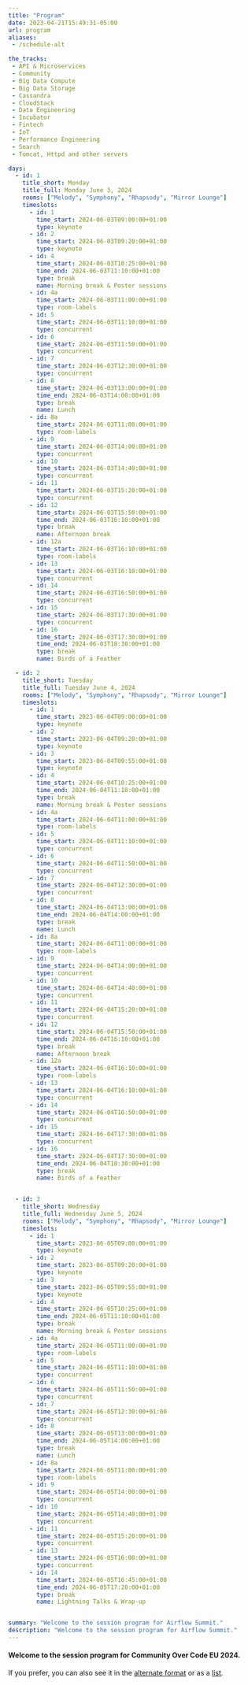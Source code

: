 ```yaml
---
title: "Program"
date: 2023-04-21T15:49:31-05:00
url: program
aliases:
 - /schedule-alt

the_tracks:
 - API & Microservices
 - Community
 - Big Data Compute
 - Big Data Storage
 - Cassandra
 - CloudStack
 - Data Engineering
 - Incubator
 - Fintech
 - IoT
 - Performance Engineering
 - Search
 - Tomcat, Httpd and other servers

days: 
  - id: 1
    title_short: Monday
    title_full: Monday June 3, 2024
    rooms: ["Melody", "Symphony", "Rhapsody", "Mirror Lounge"]
    timeslots: 
      - id: 1
        time_start: 2024-06-03T09:00:00+01:00
        type: keynote
      - id: 2
        time_start: 2024-06-03T09:20:00+01:00
        type: keynote
      - id: 4
        time_start: 2024-06-03T10:25:00+01:00
        time_end: 2024-06-03T11:10:00+01:00
        type: break
        name: Morning break & Poster sessions
      - id: 4a
        time_start: 2024-06-03T11:00:00+01:00
        type: room-labels
      - id: 5
        time_start: 2024-06-03T11:10:00+01:00
        type: concurrent
      - id: 6
        time_start: 2024-06-03T11:50:00+01:00
        type: concurrent
      - id: 7
        time_start: 2024-06-03T12:30:00+01:00
        type: concurrent
      - id: 8
        time_start: 2024-06-03T13:00:00+01:00
        time_end: 2024-06-03T14:00:00+01:00
        type: break
        name: Lunch
      - id: 8a
        time_start: 2024-06-03T11:00:00+01:00
        type: room-labels
      - id: 9
        time_start: 2024-06-03T14:00:00+01:00
        type: concurrent
      - id: 10
        time_start: 2024-06-03T14:40:00+01:00
        type: concurrent
      - id: 11
        time_start: 2024-06-03T15:20:00+01:00
        type: concurrent
      - id: 12
        time_start: 2024-06-03T15:50:00+01:00
        time_end: 2024-06-03T16:10:00+01:00
        type: break
        name: Afternoon break
      - id: 12a
        time_start: 2024-06-03T16:10:00+01:00
        type: room-labels
      - id: 13
        time_start: 2024-06-03T16:10:00+01:00
        type: concurrent
      - id: 14
        time_start: 2024-06-03T16:50:00+01:00
        type: concurrent
      - id: 15
        time_start: 2024-06-03T17:30:00+01:00
        type: concurrent
      - id: 16
        time_start: 2024-06-03T17:30:00+01:00
        time_end: 2024-06-03T18:30:00+01:00
        type: break
        name: Birds of a Feather

  - id: 2
    title_short: Tuesday
    title_full: Tuesday June 4, 2024
    rooms: ["Melody", "Symphony", "Rhapsody", "Mirror Lounge"]
    timeslots: 
      - id: 1
        time_start: 2023-06-04T09:00:00+01:00
        type: keynote
      - id: 2
        time_start: 2023-06-04T09:20:00+01:00
        type: keynote
      - id: 3
        time_start: 2023-06-04T09:55:00+01:00
        type: keynote
      - id: 4
        time_start: 2024-06-04T10:25:00+01:00
        time_end: 2024-06-04T11:10:00+01:00
        type: break
        name: Morning break & Poster sessions
      - id: 4a
        time_start: 2024-06-04T11:00:00+01:00
        type: room-labels
      - id: 5
        time_start: 2024-06-04T11:10:00+01:00
        type: concurrent
      - id: 6
        time_start: 2024-06-04T11:50:00+01:00
        type: concurrent
      - id: 7
        time_start: 2024-06-04T12:30:00+01:00
        type: concurrent
      - id: 8
        time_start: 2024-06-04T13:00:00+01:00
        time_end: 2024-06-04T14:00:00+01:00
        type: break
        name: Lunch
      - id: 8a
        time_start: 2024-06-04T11:00:00+01:00
        type: room-labels
      - id: 9
        time_start: 2024-06-04T14:00:00+01:00
        type: concurrent
      - id: 10
        time_start: 2024-06-04T14:40:00+01:00
        type: concurrent
      - id: 11
        time_start: 2024-06-04T15:20:00+01:00
        type: concurrent
      - id: 12
        time_start: 2024-06-04T15:50:00+01:00
        time_end: 2024-06-04T16:10:00+01:00
        type: break
        name: Afternoon break
      - id: 12a
        time_start: 2024-06-04T16:10:00+01:00
        type: room-labels
      - id: 13
        time_start: 2024-06-04T16:10:00+01:00
        type: concurrent
      - id: 14
        time_start: 2024-06-04T16:50:00+01:00
        type: concurrent
      - id: 15
        time_start: 2024-06-04T17:30:00+01:00
        type: concurrent
      - id: 16
        time_start: 2024-06-04T17:30:00+01:00
        time_end: 2024-06-04T18:30:00+01:00
        type: break
        name: Birds of a Feather


  - id: 3
    title_short: Wednesday
    title_full: Wednesday June 5, 2024
    rooms: ["Melody", "Symphony", "Rhapsody", "Mirror Lounge"]
    timeslots: 
      - id: 1
        time_start: 2023-06-05T09:00:00+01:00
        type: keynote
      - id: 2
        time_start: 2023-06-05T09:20:00+01:00
        type: keynote
      - id: 3
        time_start: 2023-06-05T09:55:00+01:00
        type: keynote
      - id: 4
        time_start: 2024-06-05T10:25:00+01:00
        time_end: 2024-06-05T11:10:00+01:00
        type: break
        name: Morning break & Poster sessions
      - id: 4a
        time_start: 2024-06-05T11:00:00+01:00
        type: room-labels
      - id: 5
        time_start: 2024-06-05T11:10:00+01:00
        type: concurrent
      - id: 6
        time_start: 2024-06-05T11:50:00+01:00
        type: concurrent
      - id: 7
        time_start: 2024-06-05T12:30:00+01:00
        type: concurrent
      - id: 8
        time_start: 2024-06-05T13:00:00+01:00
        time_end: 2024-06-05T14:00:00+01:00
        type: break
        name: Lunch
      - id: 8a
        time_start: 2024-06-05T11:00:00+01:00
        type: room-labels
      - id: 9
        time_start: 2024-06-05T14:00:00+01:00
        type: concurrent
      - id: 10
        time_start: 2024-06-05T14:40:00+01:00
        type: concurrent
      - id: 11
        time_start: 2024-06-05T15:20:00+01:00
        type: concurrent
      - id: 13
        time_start: 2024-06-05T16:00:00+01:00
        type: concurrent
      - id: 14
        time_start: 2024-06-05T16:45:00+01:00
        time_end: 2024-06-05T17:20:00+01:00
        type: break
        name: Lightning Talks & Wrap-up


summary: "Welcome to the session program for Airflow Summit."
description: "Welcome to the session program for Airflow Summit."
---
```


<h4 class="mb-4">Welcome to the session program for Community Over Code EU 2024. </h4>

<p>If you prefer, you can also see it in the <a href="/schedule">alternate format</a> or as a <a href="/sessions/2024/">list</a>.